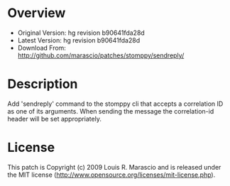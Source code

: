 Overview
========

* Original Version: hg revision b90641fda28d
* Latest Version: hg revision b90641fda28d
* Download From: http://github.com/marascio/patches/stomppy/sendreply/

Description
===========

Add 'sendreply' command to the stomppy cli that accepts a correlation ID
as one of its arguments. When sending the message the correlation-id
header will be set appropriately.

License
=======

This patch is Copyright (c) 2009 Louis R. Marascio and is released under
the MIT license (http://www.opensource.org/licenses/mit-license.php).

